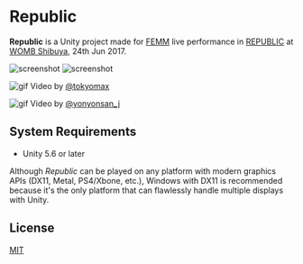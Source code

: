 Republic
========

**Republic** is a Unity project made for [FEMM] live performance in [REPUBLIC]
at [WOMB Shibuya], 24th Jun 2017.

![screenshot](http://i.imgur.com/YnRahAnm.png)
![screenshot](http://i.imgur.com/wjE6lmMm.png)

![gif](http://i.imgur.com/VUP0lc2.gif)
Video by [@tokyomax](https://twitter.com/tokyomax/status/878736675228090368)

![gif](http://i.imgur.com/jhqBTfg.gif)
Video by [@yonyonsan_j](https://twitter.com/yonyonsan_j/status/878645851026989056)


[FEMM]: http://femms.jp/femme/top.php
[REPUBLIC]: http://republic.jpn.org/
[WOMB Shibuya]: http://www.womb.co.jp/

System Requirements
-------------------

- Unity 5.6 or later

Although *Republic* can be played on any platform with modern graphics APIs
(DX11, Metal, PS4/Xbone, etc.), Windows with DX11 is recommended because it's
the only platform that can flawlessly handle multiple displays with Unity.

License
-------

[MIT](LICENSE.txt)
